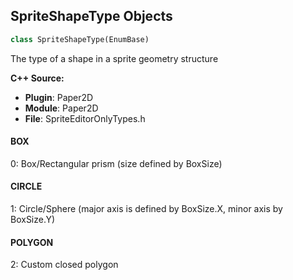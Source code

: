 ## SpriteShapeType Objects

```python
class SpriteShapeType(EnumBase)
```

The type of a shape in a sprite geometry structure

**C++ Source:**

- **Plugin**: Paper2D
- **Module**: Paper2D
- **File**: SpriteEditorOnlyTypes.h

<a id="unreal.SpriteShapeType.BOX"></a>

#### BOX

0: Box/Rectangular prism (size defined by BoxSize)

<a id="unreal.SpriteShapeType.CIRCLE"></a>

#### CIRCLE

1: Circle/Sphere (major axis is defined by BoxSize.X, minor axis by BoxSize.Y)

<a id="unreal.SpriteShapeType.POLYGON"></a>

#### POLYGON

2: Custom closed polygon

<a id="unreal.MaterialLayerLinkState"></a>